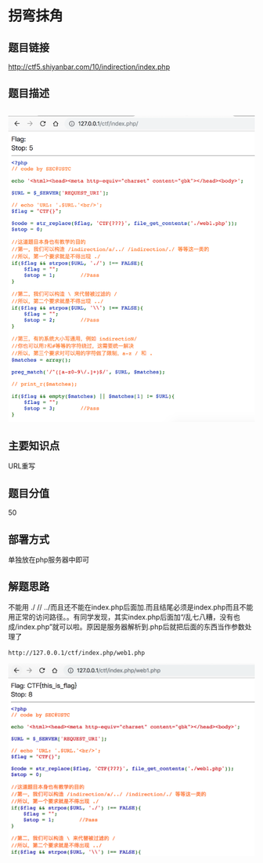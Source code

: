 # 拐弯抹角

## 题目链接
http://ctf5.shiyanbar.com/10/indirection/index.php

## 题目描述
```

```
![](images/2018-11-07-20-39-27.png)

## 主要知识点

URL重写

## 题目分值

50

## 部署方式

单独放在php服务器中即可

## 解题思路

不能用 ./ // ../而且还不能在index.php后面加.而且结尾必须是index.php而且不能用正常的访问路径。。有同学发现，其实index.php后面加“/乱七八糟，没有也成/index.php”就可以啦。原因是服务器解析到.php后就把后面的东西当作参数处理了

`http://127.0.0.1/ctf/index.php/web1.php`

![](images/2018-11-07-20-39-50.png)
